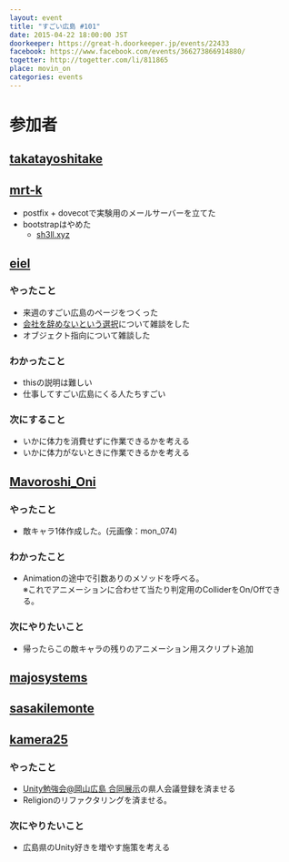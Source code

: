 ```yaml
---
layout: event
title: "すごい広島 #101"
date: 2015-04-22 18:00:00 JST
doorkeeper: https://great-h.doorkeeper.jp/events/22433
facebook: https://www.facebook.com/events/366273866914880/
togetter: http://togetter.com/li/811865
place: movin_on
categories: events
---
```


# 参加者


## [takatayoshitake](http://twitter.com/takatayoshitake)


## [mrt-k](https://github.com/mrt-k)

* postfix + dovecotで実験用のメールサーバーを立てた
* bootstrapはやめた
  * [sh3ll.xyz](http://sh3ll.xyz)


## [eiel](https://github.com/eiel)

### やったこと

* 来週のすごい広島のページをつくった
* [会社を辞めないという選択](http://www.amazon.co.jp/gp/product/482226842X/ref=as_li_ss_tl?ie=UTF8&camp=247&creative=7399&creativeASIN=482226842X&linkCode=as2&tag=eiel-22)について雑談をした
* オブジェクト指向について雑談した


### わかったこと

* thisの説明は難しい
* 仕事してすごい広島にくる人たちすごい

### 次にすること

* いかに体力を消費せずに作業できるかを考える
* いかに体力がないときに作業できるかを考える


## [Mavoroshi_Oni](http://twitter.com/Mavoroshi_Oni)

### やったこと

* 敵キャラ1体作成した。(元画像：mon_074)


### わかったこと

* Animationの途中で引数ありのメソッドを呼べる。<br>※これでアニメーションに合わせて当たり判定用のColliderをOn/Offできる。


### 次にやりたいこと

* 帰ったらこの敵キャラの残りのアニメーション用スクリプト追加


## [majosystems](https://github.com/majosystems)


## [sasakilemonte](https://github.com/sasakilemonte)


## [kamera25](https://github.com/kamera25)

### やったこと

* [Unity勉強会@岡山広島 合同展示](http://hiroshima-unity.jimdo.com/2015/04/22/unity%E5%8B%89%E5%BC%B7%E4%BC%9A-%E5%B2%A1%E5%B1%B1%E5%BA%83%E5%B3%B6-%E5%90%88%E5%90%8C%E5%B1%95%E7%A4%BA-%E3%82%84%E3%82%8A%E3%81%BE%E3%81%99-5%E6%9C%8816%E6%97%A510%E6%99%82-%E5%B2%A1%E5%B1%B1%E7%9C%8C%E7%AB%8B%E5%A4%A7%E5%AD%A6/)の県人会議登録を済ませる
* Religionのリファクタリングを済ませる。

### 次にやりたいこと

* 広島県のUnity好きを増やす施策を考える
